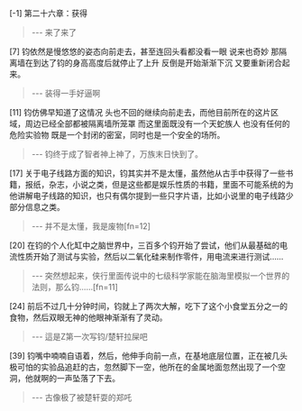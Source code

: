 
[-1] 第二十六章：获得
>--- 来了来了<br>

[7] 钧依然是慢悠悠的姿态向前走去，甚至连回头看都没看一眼 说来也奇妙 那隔离墙在到达了钧的身高高度后就停止了上升 反倒是开始渐渐下沉 又要重新闭合起来。
>--- 装得一手好逼啊<br>

[11] 钧仿佛早知道了这情况 头也不回的继续向前走去，而他目前所在的这片区域，周边已经全部都被隔离墙所笼罩 而这里面既没有一个天蛇族人 也没有任何的危险实验物 既是一个封闭的密室，同时也是一个安全的场所。
>--- 钧终于成了智者神上神了，万族末日快到了。<br>

[17] 关于电子线路方面的知识，钧其实并不是太懂，虽然他从古手中获得了一些书籍，报纸，杂志，小说之类，但是这些都是娱乐性质的书籍，里面不可能系统的为他讲解电子线路的知识，也只有偶尔提到一些只字片语，比如小说里的电子线路少部分信息之类。
>--- 并不是太懂，我是废物[fn=12]<br>

[20] 在钧的个人化缸中之脑世界中，三百多个钧开始了尝试，他们从最基础的电流性质开始了测试与实验，然后以二氧化硅来制作零件，用电流来进行测试……
>--- 突然想起来，侠行里面传说中的七级科学家能在脑海里模拟一个世界的法则，那么钧……[fn=11]<br>

[24] 前后不过几十分钟时间，钧就上了两次大解，吃下了这个小食堂五分之一的食物，然后双眼无神的他眼神渐渐有了灵动。
>--- 這是Z第一次写钧/楚轩拉屎吧<br>

[39] 钧嘴中喃喃自语着，然后，他伸手向前一点，在基地底层位置，正在被几头极可怕的实验品追赶的古，忽然脚下一空，他所在的金属地面忽然出现了一个空洞，他就啊的一声坠落了下去。
>--- 古像极了被楚轩耍的郑吒<br>
